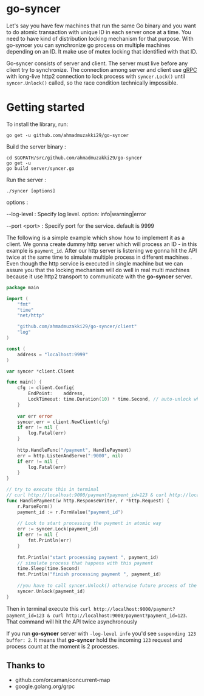 # go-syncer
Let's say you have few machines that run the same Go binary and you want to do atomic transaction with unique ID in each server once at a time. You need to have kind of distribution locking mechanism for that purpose. With go-syncer you can synchronize go process on multiple machines depending on an ID. It make  use of mutex locking that identified with that ID. 

Go-syncer consists of server and client. The server must live before any client try to synchronize. The connection among server and client use [gRPC](http://www.grpc.io/) with long-live http2 connection to lock process with `syncer.Lock()` until `syncer.Unlock()` called, so the race condition technically impossible.

# Getting started
To install the library, run:

`go get -u github.com/ahmadmuzakki29/go-syncer`

Build the server binary :
```
cd $GOPATH/src/github.com/ahmadmuzakki29/go-syncer
go get -u
go build server/syncer.go
```

Run the server :

`./syncer [options]`

options :
 
--log-level : Specify log level. option: info|warning|error

--port &lt;port&gt; : Specify port for the service. default is 9999



The following is a simple example which show how to implement it as a client. We gonna create dummy http server which will process an ID - in this example is `payment_id`. After our http server is listening we gonna hit the API twice at the same time to simulate multiple process in different machines . 
Even though the http service is executed in single machine but we can assure you that the locking mechanism will do well in real multi machines because it use http2 transport to communicate with the **go-syncer** server.
```go
package main

import (
	"fmt"
	"time"
	"net/http"

	"github.com/ahmadmuzakki29/go-syncer/client"
	"log"
)

const (
	address = "localhost:9999"
)

var syncer *client.Client

func main() {
	cfg := client.Config{
		EndPoint:    address,
		LockTimeout: time.Duration(10) * time.Second, // auto-unlock when timeout reach
	}
	
	var err error
	syncer,err = client.NewClient(cfg)
	if err != nil {
		log.Fatal(err)
	}
	
	http.HandleFunc("/payment", HandlePayment)
	err = http.ListenAndServe(":9000", nil)
	if err != nil {
		log.Fatal(err)
	}
}

// try to execute this in terminal
// curl http://localhost:9000/payment?payment_id=123 & curl http://localhost:9000/payment?payment_id=123
func HandlePayment(w http.ResponseWriter, r *http.Request) {
	r.ParseForm()
	payment_id := r.FormValue("payment_id")
	
	// Lock to start processing the payment in atomic way
	err := syncer.Lock(payment_id)
	if err != nil {
		fmt.Println(err)
	}
	
	fmt.Println("start processing payment ", payment_id)
	// simulate process that happens with this payment
	time.Sleep(time.Second)
	fmt.Println("finish processing payment ", payment_id)
	
	//you have to call syncer.Unlock() otherwise future process of the ID will be blocked
	syncer.Unlock(payment_id)
}
```

Then in terminal execute this `curl http://localhost:9000/payment?payment_id=123 & curl http://localhost:9000/payment?payment_id=123`. That command will hit the API twice asynchronously
 
If you run **go-syncer** server with `-log-level info` you'd see `suspending 123  buffer: 2`. It means that **go-syncer** hold the incoming `123` request and process count at the moment is 2 processes.


## Thanks to

- github.com/orcaman/concurrent-map
- google.golang.org/grpc
